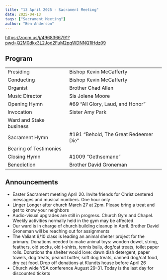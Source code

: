 ```yaml
---
title: "13 April 2025 - Sacrament Meeting"
date: 2025-04-13
tags: ["Sacrament Meeting"]
author: "Ben Anderson"
---
```


<https://zoom.us/j/4968366791?pwd=Q2M0dkx3L2Jod2FuM2pqWDNNQ1lHdz09>

## Program

|                         |                                       |
| ----------------------- | ------------------------------------- |
| Presiding               | Bishop Kevin McCafferty               |
| Conducting              | Bishop Kevin McCafferty               |
| Organist                | Brother Chad Allen                    |
| Music Director          | Sis Jolene Moore                      |
| Opening Hymn            | #69 “All Glory, Laud, and Honor”      |
| Invocation              | Sister Amy Park                       |
| Ward and Stake business |                                       |
| Sacrament Hymn          | #191 “Behold, The Great Redeemer Die” |
| Bearing of Testimonies  |                                       |
| Closing Hymn            | #1009 “Gethsemane”                    |
| Benediction             | Brother David Groneman                |

## Announcements

- Easter Sacrament meeting April 20. Invite friends for Christ centered messages and musical numbers. One hour only
- Linger Longer after church March 27 at 2pm. Please bring a treat and get to know your neighbors
- Audio-visual upgrades are still in progress. Church Gym and Chapel. Weekly activities normally held in the gym may be affected.
- Our ward is in charge of church building cleanup in April. Brother David Groneman will be reaching out for assignments
- The Valiant 9/10 class is leading an animal shelter project for the primary. Donations needed to make animal toys: wooden dowel, string, feathers, old socks, old t-shirts, tennis balls, dog/cat treats, toilet paper rolls. 
Donations the shelter would love: dawn dish detergent, paper towels, dog treats, peanut butter, soft dog treats, canned dog/cat food, dry cat food. Drop off donations at Klundts house before April 26
- Church wide YSA conference August 29-31. Today is the last day for discounted tickets
